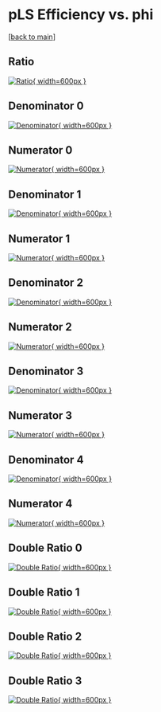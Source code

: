 # pLS Efficiency vs. phi

[[back to main](./)]



## Ratio

[![Ratio](../mtv/var/pLS_loweta_321_0_eff_phi.png){ width=600px }](../mtv/var/pLS_loweta_321_0_eff_phi.pdf)

## Denominator 0

[![Denominator](../mtv/den/pLS_loweta_321_0_eff_phi_den0.png){ width=600px }](../mtv/den/pLS_loweta_321_0_eff_phi_den0.pdf)

## Numerator 0

[![Numerator](../mtv/num/pLS_loweta_321_0_eff_phi_num0.png){ width=600px }](../mtv/num/pLS_loweta_321_0_eff_phi_num0.pdf)

## Denominator 1

[![Denominator](../mtv/den/pLS_loweta_321_0_eff_phi_den1.png){ width=600px }](../mtv/den/pLS_loweta_321_0_eff_phi_den1.pdf)

## Numerator 1

[![Numerator](../mtv/num/pLS_loweta_321_0_eff_phi_num1.png){ width=600px }](../mtv/num/pLS_loweta_321_0_eff_phi_num1.pdf)

## Denominator 2

[![Denominator](../mtv/den/pLS_loweta_321_0_eff_phi_den2.png){ width=600px }](../mtv/den/pLS_loweta_321_0_eff_phi_den2.pdf)

## Numerator 2

[![Numerator](../mtv/num/pLS_loweta_321_0_eff_phi_num2.png){ width=600px }](../mtv/num/pLS_loweta_321_0_eff_phi_num2.pdf)

## Denominator 3

[![Denominator](../mtv/den/pLS_loweta_321_0_eff_phi_den3.png){ width=600px }](../mtv/den/pLS_loweta_321_0_eff_phi_den3.pdf)

## Numerator 3

[![Numerator](../mtv/num/pLS_loweta_321_0_eff_phi_num3.png){ width=600px }](../mtv/num/pLS_loweta_321_0_eff_phi_num3.pdf)

## Denominator 4

[![Denominator](../mtv/den/pLS_loweta_321_0_eff_phi_den4.png){ width=600px }](../mtv/den/pLS_loweta_321_0_eff_phi_den4.pdf)

## Numerator 4

[![Numerator](../mtv/num/pLS_loweta_321_0_eff_phi_num4.png){ width=600px }](../mtv/num/pLS_loweta_321_0_eff_phi_num4.pdf)

## Double Ratio 0

[![Double Ratio](../mtv/ratio/pLS_loweta_321_0_eff_phi_ratio0.png){ width=600px }](../mtv/ratio/pLS_loweta_321_0_eff_phi_ratio0.pdf)

## Double Ratio 1

[![Double Ratio](../mtv/ratio/pLS_loweta_321_0_eff_phi_ratio1.png){ width=600px }](../mtv/ratio/pLS_loweta_321_0_eff_phi_ratio1.pdf)

## Double Ratio 2

[![Double Ratio](../mtv/ratio/pLS_loweta_321_0_eff_phi_ratio2.png){ width=600px }](../mtv/ratio/pLS_loweta_321_0_eff_phi_ratio2.pdf)

## Double Ratio 3

[![Double Ratio](../mtv/ratio/pLS_loweta_321_0_eff_phi_ratio3.png){ width=600px }](../mtv/ratio/pLS_loweta_321_0_eff_phi_ratio3.pdf)

